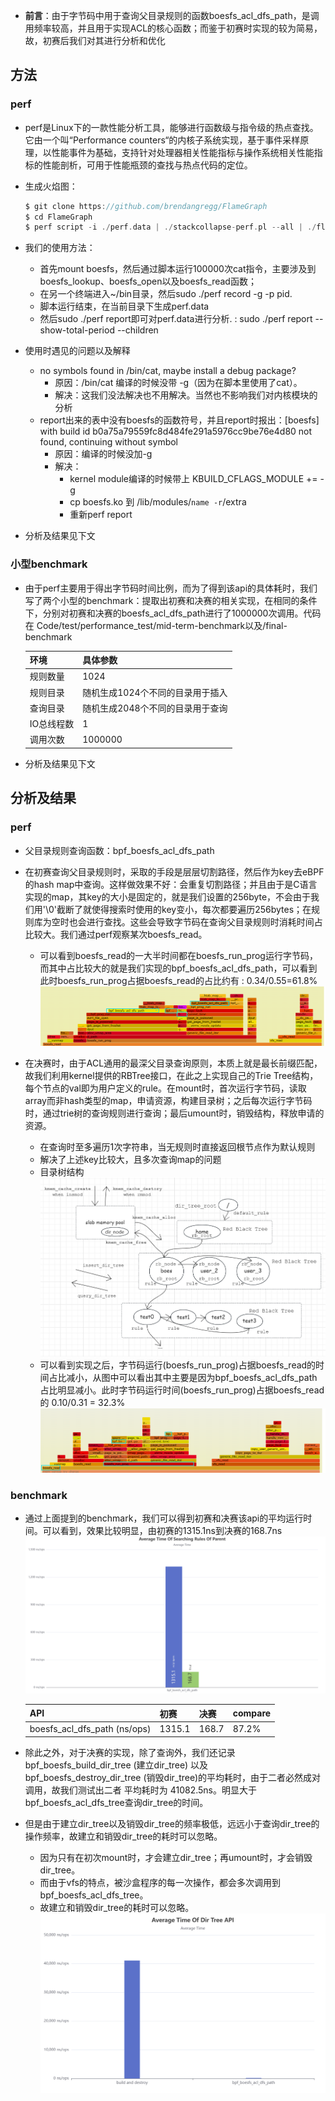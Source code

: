 
- **前言**：由于字节码中用于查询父目录规则的函数boesfs_acl_dfs_path，是调用频率较高，并且用于实现ACL的核心函数；而鉴于初赛时实现的较为简易，故，初赛后我们对其进行分析和优化

## 方法

### perf

- perf是Linux下的一款性能分析工具，能够进行函数级与指令级的热点查找。它由一个叫“Performance counters“的内核子系统实现，基于事件采样原理，以性能事件为基础，支持针对处理器相关性能指标与操作系统相关性能指标的性能剖析，可用于性能瓶颈的查找与热点代码的定位。

- 生成火焰图：
    ```c
    $ git clone https://github.com/brendangregg/FlameGraph
    $ cd FlameGraph
    $ perf script -i ./perf.data | ./stackcollapse-perf.pl --all | ./flamegraph.pl > show.svg
    ```

- 我们的使用方法：
    - 首先mount boesfs，然后通过脚本运行100000次cat指令，主要涉及到boesfs_lookup、boesfs_open以及boesfs_read函数；
    - 在另一个终端进入~/bin目录，然后sudo ./perf record -g -p pid.
    - 脚本运行结束，在当前目录下生成perf.data
    - 然后sudo ./perf report即可对perf.data进行分析. : sudo ./perf report --show-total-period --children

- 使用时遇见的问题以及解释
    - no symbols found in /bin/cat, maybe install a debug package?
        - 原因：/bin/cat 编译的时候没带 -g（因为在脚本里使用了cat）。
        - 解决：这我们没法解决也不用解决。当然也不影响我们对内核模块的分析
    - report出来的表中没有boesfs的函数符号，并且report时报出：[boesfs] with build id b0a75a79559fc8d484fe291a5976cc9be76e4d80 not found, continuing without symbol
        - 原因：编译的时候没加-g
        - 解决：
            - kernel module编译的时候带上 KBUILD_CFLAGS_MODULE += -g
            - cp boesfs.ko 到 /lib/modules/`name -r`/extra
            - 重新perf report

- 分析及结果见下文


### 小型benchmark



- 由于perf主要用于得出字节码时间比例，而为了得到该api的具体耗时，我们写了两个小型的benchmark：提取出初赛和决赛的相关实现，在相同的条件下，分别对初赛和决赛的boesfs_acl_dfs_path进行了1000000次调用。代码在 Code/test/performance_test/mid-term-benchmark以及/final-benchmark

    | 环境         | 具体参数                                               |
    | ---------------- | ------------------------------------------------------ |
    | 规则数量         | 1024                        |
    | 规则目录         | 随机生成1024个不同的目录用于插入                                                 |
    | 查询目录 | 随机生成2048个不同的目录用于查询                                               |
    | IO总线程数       | 1                                                     |
    | 调用次数       | 1000000                                                    |


- 分析及结果见下文


## 分析及结果

### perf

- 父目录规则查询函数：bpf_boesfs_acl_dfs_path
- 在初赛查询父目录规则时，采取的手段是层层切割路径，然后作为key去eBPF的hash map中查询。这样做效果不好：会重复切割路径；并且由于是C语言实现的map，其key的大小是固定的，就是我们设置的256byte，不会由于我们用'\0'截断了就使得搜索时使用的key变小，每次都要遍历256bytes；在规则库为空时也会进行查找。这些会导致字节码在查询父目录规则时消耗时间占比较大。我们通过perf观察某次boesfs_read。
    - 可以看到boesfs_read的一大半时间都在boesfs_run_prog运行字节码，而其中占比较大的就是我们实现的bpf_boesfs_acl_dfs_path，可以看到此时boesfs_run_prog占据boesfs_read的占比约有 : 0.34/0.55=61.8%
    ![](../images/perf/chusai_read_perf.png)



- 在决赛时，由于ACL通用的最深父目录查询原则，本质上就是最长前缀匹配，故我们利用kernel提供的RBTree接口，在此之上实现自己的Trie Tree结构，每个节点的val即为用户定义的rule。在mount时，首次运行字节码，读取array而非hash类型的map，申请资源，构建目录树；之后每次运行字节码时，通过trie树的查询规则进行查询；最后umount时，销毁结构，释放申请的资源。
    - 在查询时至多遍历1次字符串，当无规则时直接返回根节点作为默认规则
    - 解决了上述key比较大，且多次查询map的问题
    - 目录树结构
        ![](../images/BoesFS-in-Kernel/dir_tree.png)
    - 可以看到实现之后，字节码运行(boesfs_run_prog)占据boesfs_read的时间占比减小，从图中可以看出其中主要是因为bpf_boesfs_acl_dfs_path占比明显减小。此时字节码运行时间(boesfs_run_prog)占据boesfs_read的 0.10/0.31 = 32.3%
    ![](../images/perf/final-read.png)



### benchmark


- 通过上面提到的benchmark，我们可以得到初赛和决赛该api的平均运行时间。可以看到，效果比较明显，由初赛的1315.1ns到决赛的168.7ns
    ![](../images/perf/boesfs-acl-dfs.png)

    | API         | 初赛              | 决赛     | compare | 
    | ------------| -----------------| ------- | ------- |
    | boesfs_acl_dfs_path (ns/ops)  |   1315.1     | 168.7 |  87.2%   |       


- 除此之外，对于决赛的实现，除了查询外，我们还记录bpf_boesfs_build_dir_tree (建立dir_tree) 以及 bpf_boesfs_destroy_dir_tree (销毁dir_tree)的平均耗时，由于二者必然成对调用，故我们测试出二者 平均耗时为 41082.5ns。明显大于bpf_boesfs_acl_dfs_tree查询dir_tree的时间。
- 但是由于建立dir_tree以及销毁dir_tree的频率极低，远远小于查询dir_tree的操作频率，故建立和销毁dir_tree的耗时可以忽略。
    - 因为只有在初次mount时，才会建立dir_tree；再umount时，才会销毁dir_tree。
    - 而由于vfs的特点，被沙盒程序的每一次操作，都会多次调用到
    bpf_boesfs_acl_dfs_tree。
    - 故建立和销毁dir_tree的耗时可以忽略。
    ![](../images/perf/dir_tree_api.png) 